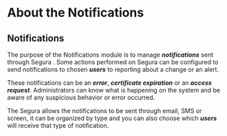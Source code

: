 # About the Notifications

## Notifications

The purpose of the Notifications module is to manage ***notifications*** sent through Segura . Some actions performed on Segura can be configured to send notifications to chosen ***users*** to reporting about a change or an alert.

These notifications can be an ***error***, ***certificate expiration*** or an ***access request***. Administrators can know what is happening on the system and be aware of any suspicious behavior or error occurred.

The Segura allows the notifications to be sent through email, SMS or screen, it can be organized by type and you can also choose which ***users*** will receive that type of notification.
